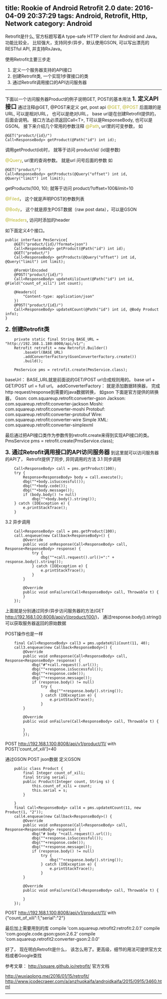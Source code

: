 title: Rookie of Android Retrofit 2.0
date: 2016-04-09 20:37:29
tags: Android, Retrofit, Http, Network
category: Android
---
Retrofit是什么, 官方标题写着A type-safe HTTP client for Android and Java。
功能比较全， 比较强大，支持同步/异步，默认使用GSON, 可以写出漂亮的RESTful API, 并支持RxJava。

使用Retrofit主要三步走
1. 定义一个服务器支持的API接口
2. 创建Retrofit类, 一个实现1步骤接口的类
3. 通过Retrofit调用接口的API访问服务器
-------------------------------------------------------------------------------------------------------------------
下面以一个访问服务器Product的例子说明GET, POST的基本用法
<span style="font-size: 1.3em;font-weight: bold;">1. 定义API接口</span>
通过注释@GET, @POST来定义 get, post api
<span style="color:#bbb529;">@GET, @POST</span> 后面跟的是 URL, 可以是相对URL， 也可以是绝对URL， base url是在创建Retrofit提供的，后面会说明。
接口方法必须返回Call&lt;T&gt;, T可以是ResponseBody, 也可以是GSON。
接下来介绍几个常用的参数注释
<span style="color:#bbb529;">@Path</span>,  url里的可变参数，
如 
```
@GET("product/{id}/")
Call<ResponseBody> getProduct(@Path("id") int id);
```
调用getProduct(id)时， 就等于访问 product/id/ (id是参数)

<span style="color:#bbb529;">@Query</span>,  url里的查询参数。 就是url 问号后面的参数
如
```
@GET("product/")
Call<ResponseBody> getProducts(@Query("offset") int id, @Query("limit") int limit);
```
getProducts(100, 10);  就等于访问 product/?offset=100&limit=10

<span style="color:#bbb529;">@Filed</span>， 这个就是声明POST的参数列表

<span style="color:#bbb529;">@Body</span>， 这个就是原生POST数据（raw post data），可以是GSON

<span style="color:#bbb529;">@Headers</span>, 访问时添加的header

如下面定义4个接口。
```
public interface PmsService{
    @GET("product/{id}/?format=json")
    Call<ResponseBody> getProduct(@Path("id") int id);
    @GET("product/")
    Call<ResponseBody> getProducts(@Query("offset") int id, @Query("limit") int limit);

    @FormUrlEncoded
    @POST("product/{id}/")
    Call<ResponseBody> updateXiliCount(@Path("id") int id, @Field("count_of_xili") int count);

    @Headers({
        "Content-type: application/json"
    })
    @POST("product/{id}/")
    Call<ResponseBody> updateXCount(@Path("id") int id, @Body Product info);
}
```


<span style="font-size: 1.3em;font-weight: bold;">2. 创建Retrofit类</span>
```
    private static final String BASE_URL = "http://192.168.1.180:8008/api/v1/";
    Retrofit retrofit = new Retrofit.Builder()
        .baseUrl(BASE_URL)
        .addConverterFactory(GsonConverterFactory.create())
        .build();

    PmsService pms = retrofit.create(PmsService.class);
```

baseUrl： BASE_URL就是前面说的GET/POST url合成规则用的。 base url + GET/POST url = full url。
addConverterFactory： 就是添加数据转换器， 完成http request/response到需要的java数据转换， 如gson
下面是官方提供的转换器，
Gson: com.squareup.retrofit:converter-gson
Jackson: com.squareup.retrofit:converter-jackson
Moshi: com.squareup.retrofit:converter-moshi
Protobuf: com.squareup.retrofit:converter-protobuf
Wire: com.squareup.retrofit:converter-wire
Simple XML: com.squareup.retrofit:converter-simplexml

最后通过把API接口类作为参数传到retrofit.create来得到实现API接口的类。
PmsService pms = retrofit.create(PmsService.class);


<span style="font-size: 1.3em;font-weight: bold;">3. 通过Retrofit调用接口的API访问服务器</span>
到这里就可以访问服务器的API了， Retrofit提供了同步, 异同调用的方法
3.1 同步调用
```
    Call<ResponseBody> call = pms.getProduct(100);
    try {
        Response<ResponseBody> body = call.execute();
        dbg(""+body.isSuccessful());
        dbg(""+body.code());
        dbg(""+body.message());
        if (body.body() != null)
            dbg(""+body.body().string());
    } catch (IOException e) {
        e.printStackTrace();
    }
```
3.2 异步调用
```
    Call<ResponseBody> call = pms.getProduct(100);
    call.enqueue(new Callback<ResponseBody>() {
        @Override
        public void onResponse(Call<ResponseBody> call, Response<ResponseBody> response) {
            try {
                dbg(""+call.request().url()+":" + response.body().string());
            } catch (IOException e) {
                e.printStackTrace();
            }
        }

        @Override
        public void onFailure(Call<ResponseBody> call, Throwable t) {
        }
    });
```

上面就是分别通过同步/异步访问服务器的方法(GET http://192.168.1.00:8008/api/v1/product/100/)， 通过response.body().string() 可以获取服务器返回的原始数据

POST操作也是一样
```
    final Call<ResponseBody> call3 = pms.updateXiliCount(11, 40);
    call3.enqueue(new Callback<ResponseBody>() {
        @Override
        public void onResponse(Call<ResponseBody> call, Response<ResponseBody> response) {
            dbg("#"+call.request().url());
            dbg(""+response.isSuccessful());
            dbg(""+response.code());
            dbg(""+response.message());
            if (response.body() != null)
                try {
                    dbg(""+response.body().string());
                } catch (IOException e) {
                    e.printStackTrace();
                }
        }

        @Override
        public void onFailure(Call<ResponseBody> call, Throwable t) {

        }
        });
```

POST http://192.168.1.100:8008/api/v1/product/11/   with POST['count_of_xili']=40

通过GSON POST json数据
定义GSON
```
    public class Product {
        final Integer count_of_xili;
        final String serial;
        public Product(Integer count, String s) {
            this.count_of_xili = count;
            this.serial = s;
        }

    }
    final Call<ResponseBody> call4 = pms.updateXCount(11, new Product(1, "2"));
    call4.enqueue(new Callback<ResponseBody>() {
        @Override
        public void onResponse(Call<ResponseBody> call, Response<ResponseBody> response) {
            dbg("# body "+call.request().url());
            dbg(""+response.isSuccessful());
            dbg(""+response.code());
            dbg(""+response.message());
            if (response.body() != null)
                try {
                    dbg(""+response.body().string());
                } catch (IOException e) {
                    e.printStackTrace();
                }
        }

        @Override
        public void onFailure(Call<ResponseBody> call, Throwable t) {

        }
    });
```

POST http://192.168.1.100:8008/api/v1/product/11/   with {"count_of_xili":1,"serial":"2"}

最后加上需要用到的库
compile 'com.squareup.retrofit2:retrofit:2.0.1'
compile 'com.google.code.gson:gson:2.6.2'
compile 'com.squareup.retrofit2:converter-gson:2.0.0'

好了， 现在明白Retrofit是什么， 该怎么用了。更高级，细节的用法可提供官方文档或者Google查找

参考文章：
http://square.github.io/retrofit/    官方文档

http://wuxiaolong.me/2016/01/15/retrofit/
http://www.jcodecraeer.com/a/anzhuokaifa/androidkaifa/2015/0915/3460.html



-----------------------------------


